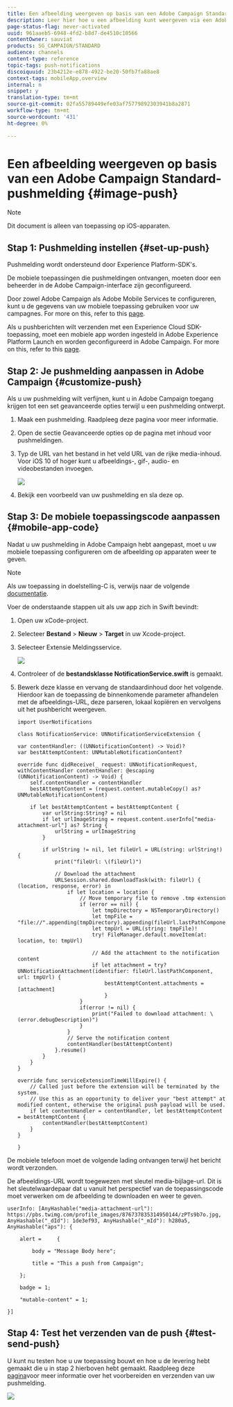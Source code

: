 ```yaml
---
title: Een afbeelding weergeven op basis van een Adobe Campaign Standard-pushmelding
description: Leer hier hoe u een afbeelding kunt weergeven via een Adobe Campaign-pushmelding op een iOS-apparaat.
page-status-flag: never-activated
uuid: 961aaeb5-6948-4fd2-b8d7-de4510c10566
contentOwner: sauviat
products: SG_CAMPAIGN/STANDARD
audience: channels
content-type: reference
topic-tags: push-notifications
discoiquuid: 23b4212e-e878-4922-be20-50fb7fa88ae8
context-tags: mobileApp,overview
internal: n
snippet: y
translation-type: tm+mt
source-git-commit: 02fa55789449efe03af75779892303941b8a2871
workflow-type: tm+mt
source-wordcount: '431'
ht-degree: 0%

---
```



# Een afbeelding weergeven op basis van een Adobe Campaign Standard-pushmelding {#image-push}

>[!NOTE]
>
>Dit document is alleen van toepassing op iOS-apparaten.

## Stap 1: Pushmelding instellen {#set-up-push}

Pushmelding wordt ondersteund door Experience Platform-SDK&#39;s.

De mobiele toepassingen die pushmeldingen ontvangen, moeten door een beheerder in de Adobe Campaign-interface zijn geconfigureerd.

Door zowel Adobe Campaign als Adobe Mobile Services te configureren, kunt u de gegevens van uw mobiele toepassing gebruiken voor uw campagnes. For more on this, refer to this [page](https://helpx.adobe.com/campaign/kb/configuring-app-sdk.html).

Als u pushberichten wilt verzenden met een Experience Cloud SDK-toepassing, moet een mobiele app worden ingesteld in Adobe Experience Platform Launch en worden geconfigureerd in Adobe Campaign. For more on this, refer to this [page](https://helpx.adobe.com/campaign/kb/configuring-app-sdk.html#ChannelspecificapplicationconfigurationinAdobeCampaign).

## Stap 2: Je pushmelding aanpassen in Adobe Campaign {#customize-push}

Als u uw pushmelding wilt verfijnen, kunt u in Adobe Campaign toegang krijgen tot een set geavanceerde opties terwijl u een pushmelding ontwerpt.

1. Maak een pushmelding. Raadpleeg deze pagina voor meer informatie.

1. Open de sectie Geavanceerde opties op de pagina met inhoud voor pushmeldingen.

1. Typ de URL van het bestand in het veld URL van de rijke media-inhoud.
Voor iOS 10 of hoger kunt u afbeeldings-, gif-, audio- en videobestanden invoegen.

   ![](assets/push_notif_advanced_6.png)

1. Bekijk een voorbeeld van uw pushmelding en sla deze op.

## Stap 3: De mobiele toepassingscode aanpassen {#mobile-app-code}

Nadat u uw pushmelding in Adobe Campaign hebt aangepast, moet u uw mobiele toepassing configureren om de afbeelding op apparaten weer te geven.

>[!NOTE]
>
>Als uw toepassing in doelstelling-C is, verwijs naar de volgende [documentatie](https://docs.adobe.com/content/help/en/mobile-services/ios/messaging-ios/push-messaging/c-set-up-rich-push-notif-ios.html).

Voer de onderstaande stappen uit als uw app zich in Swift bevindt:

1. Open uw xCode-project.

1. Selecteer **Bestand** > **Nieuw** > **Target** in uw Xcode-project.

1. Selecteer Extensie Meldingsservice.

   ![](assets/push_notif_advanced_12.png)

1. Controleer of de **bestandsklasse NotificationService.swift** is gemaakt.

1. Bewerk deze klasse en vervang de standaardinhoud door het volgende.
Hierdoor kan de toepassing de binnenkomende parameter afhandelen met de afbeeldings-URL, deze parseren, lokaal kopiëren en vervolgens uit het pushbericht weergeven.

   ```
   import UserNotifications
   
   class NotificationService: UNNotificationServiceExtension {
   
   var contentHandler: ((UNNotificationContent) -> Void)?
   var bestAttemptContent: UNMutableNotificationContent?
   
   override func didReceive(_ request: UNNotificationRequest, withContentHandler contentHandler: @escaping (UNNotificationContent) -> Void) {
       self.contentHandler = contentHandler
       bestAttemptContent = (request.content.mutableCopy() as? UNMutableNotificationContent)
   
       if let bestAttemptContent = bestAttemptContent {
           var urlString:String? = nil
           if let urlImageString = request.content.userInfo["media-attachment-url"] as? String {
               urlString = urlImageString
           }
   
           if urlString != nil, let fileUrl = URL(string: urlString!) {
               print("fileUrl: \(fileUrl)")
   
               // Download the attachment
               URLSession.shared.downloadTask(with: fileUrl) { (location, response, error) in
                   if let location = location {
                       // Move temporary file to remove .tmp extension
                       if (error == nil) {
                           let tmpDirectory = NSTemporaryDirectory()
                           let tmpFile = "file://".appending(tmpDirectory).appending(fileUrl.lastPathComponent)
                           let tmpUrl = URL(string: tmpFile)!
                           try! FileManager.default.moveItem(at: location, to: tmpUrl)
   
                           // Add the attachment to the notification content
                           if let attachment = try? UNNotificationAttachment(identifier: fileUrl.lastPathComponent, url: tmpUrl) {
                               bestAttemptContent.attachments = [attachment]
                               }
                       }
                       if(error != nil) {
                           print("Failed to download attachment: \(error.debugDescription)")
                       }
                   }
                   // Serve the notification content
                   contentHandler(bestAttemptContent)
               }.resume()
           }
       }
   }
   
   override func serviceExtensionTimeWillExpire() {
       // Called just before the extension will be terminated by the system.
       // Use this as an opportunity to deliver your "best attempt" at modified content, otherwise the original push payload will be used.
       if let contentHandler = contentHandler, let bestAttemptContent = bestAttemptContent {
           contentHandler(bestAttemptContent)
       }
   }
   
   }
   ```

De mobiele telefoon moet de volgende lading ontvangen terwijl het bericht wordt verzonden.

De afbeeldings-URL wordt toegewezen met sleutel media-bijlage-url. Dit is het sleutelwaardepaar dat u vanuit het perspectief van de toepassingscode moet verwerken om de afbeelding te downloaden en weer te geven.

```
userInfo: [AnyHashable("media-attachment-url"): https://pbs.twimg.com/profile_images/876737835314950144/zPTs9b7o.jpg, AnyHashable("_dId"): 1de3ef93, AnyHashable("_mId"): h280a5, AnyHashable("aps"): {
 
    alert =     {
 
        body = "Message Body here";
 
        title = "This a push from Campaign";
 
    };
 
    badge = 1;
 
    "mutable-content" = 1;
 
}]
```

## Stap 4: Test het verzenden van de push {#test-send-push}

U kunt nu testen hoe u uw toepassing bouwt en hoe u de levering hebt gemaakt die u in stap 2 hierboven hebt gemaakt. Raadpleeg deze [pagina](../../channels/using/preparing-and-sending-a-push-notification.md)voor meer informatie over het voorbereiden en verzenden van uw pushmelding.

![](assets/push_notif_advanced_34.png)

